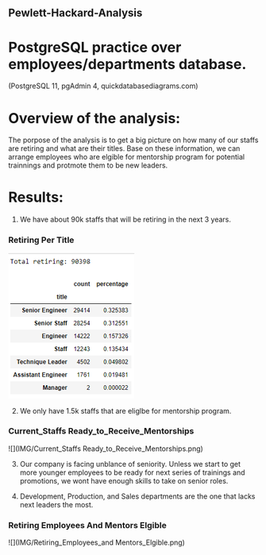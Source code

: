 ## Pewlett-Hackard-Analysis

# PostgreSQL practice over employees/departments database.
(PostgreSQL 11, pgAdmin 4, quickdatabasediagrams.com)

# Overview of the analysis: 
The porpose of the analysis is to get a big picture on how many of our staffs are retiring and what are their titles. Base on these information, we can arrange employees who are elgible for mentorship program for potential trainnings and protmote them to be new leaders.

# Results: 
1. We have about 90k staffs that will be retiring in the next 3 years.

### Retiring Per Title
![](IMG/Retiring_Per_Title.PNG)

2. We only have 1.5k staffs that are eliglbe for mentorship program.

### Current_Staffs Ready_to_Receive_Mentorships
![](IMG/Current_Staffs Ready_to_Receive_Mentorships.png)

3. Our company is facing unblance of seniority. Unless we start to get more younger employees to be ready for next series of trainings and promotions, we wont have enough skills to take on senior roles.

4. Development, Production, and Sales departments are the one that lacks next leaders the most.

### Retiring Employees And Mentors Elgible
![](IMG/Retiring_Employees_and Mentors_Elgible.png)

